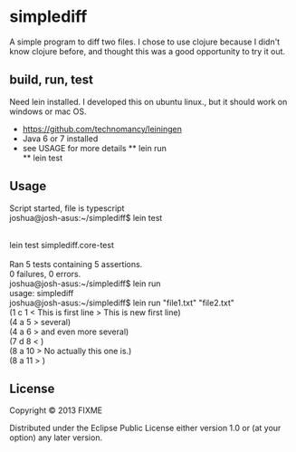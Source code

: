 # simplediff

A simple program to diff two files.
I chose to use clojure because I didn't know clojure before, and thought this was a good opportunity to try it out.

## build, run, test

Need lein installed.
I developed this on ubuntu linux., but it should work on windows or mac OS.

* https://github.com/technomancy/leiningen
* Java 6 or 7 installed
* see USAGE for more details
  ** lein run  
  ** lein test


## Usage

Script started, file is typescript<br>
joshua@josh-asus:~/simplediff$ lein test<br>
<br>

lein test simplediff.core-test<br>
<br>
Ran 5 tests containing 5 assertions.<br>
0 failures, 0 errors.<br>
joshua@josh-asus:~/simplediff$ lein run<br>
usage: simplediff <file1> <file2><br>
joshua@josh-asus:~/simplediff$ lein run "file1.txt" "file2.txt"<br>
(1 c 1 < This is first line > This is new first line)<br>
(4 a 5 > several)<br>
(4 a 6 > and even more several)<br>
(7 d 8 < )<br>
(8 a 10 > No actually this one is.)<br>
(8 a 11 > )<br>


## License

Copyright © 2013 FIXME

Distributed under the Eclipse Public License either version 1.0 or (at
your option) any later version.

